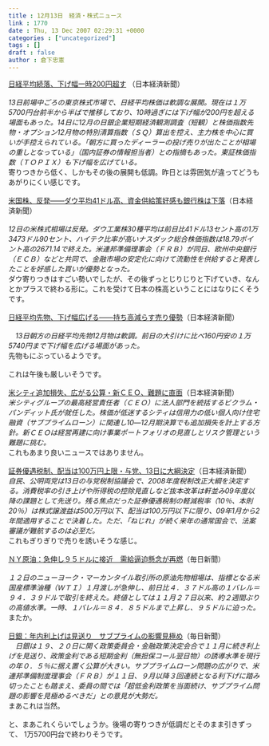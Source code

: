 ```yaml
---
title : 12月13日　経済・株式ニュース
link : 1770
date : Thu, 13 Dec 2007 02:29:31 +0000
categories : ["uncategorized"]
tags : []
draft : false
author : 倉下忠憲
---
```


<A HREF="http://www.nikkei.co.jp/news/main/20071213NT000Y17913122007.html" TARGET="_blank">日経平均続落、下げ幅一時200円超す</A> （日本経済新聞）<BR><BR><I>13日前場中ごろの東京株式市場で、日経平均株価は軟調な展開。現在は１万5700円台前半から半ばで推移しており、10時過ぎには下げ幅が200円を超える場面もあった。14日に12月の日銀企業短期経済観測調査（短観）と株価指数先物・オプション12月物の特別清算指数（ＳＱ）算出を控え、主力株を中心に買いが手控えられている。「朝方に買ったディーラーの投げ売りが出たことが相場の重しとなっている」（国内証券の情報担当者）との指摘もあった。東証株価指数（ＴＯＰＩＸ）も下げ幅を広げている。</I> <BR>寄りつきから低く、しかもその後の展開も低調。昨日とは雰囲気が違ってどうもあがりにくい感じです。<BR><BR><A HREF="http://www.nikkei.co.jp/news/market/20071213c8ASB7IAA05131207.html" TARGET="_blank">米国株、反発――ダウ平均41ドル高、資金供給策好感も銀行株は下落</A>（日本経済新聞）<BR><I><BR>12日の米株式相場は反発。ダウ工業株30種平均は前日比41ドル13セント高の1万3473ドル90セント、ハイテク比率が高いナスダック総合株価指数は18.79ポイント高の2671.14で終えた。米連邦準備理事会（ＦＲＢ）が同日、欧州中央銀行（ＥＣＢ）などと共同で、金融市場の安定化に向けて流動性を供給すると発表したことを好感した買いが優勢となった。</I><BR>ダウ寄りつきはすごい勢いでしたが、その後ずっとじりじりと下げていき、なんとかプラスで終わる形に。これを受けて日本の株高ということにはなりにくそうです。<BR><BR><A HREF="http://www.nikkei.co.jp/news/market/20071213m1AS3L13020131207.html" TARGET="_blank">日経平均先物、下げ幅広げる――持ち高減らす売り優勢</A>（日本経済新聞）<BR><BR><I>　13日朝方の日経平均先物12月物は軟調。前日の大引けに比べ160円安の１万5740円まで下げ幅を広げる場面があった。</I><BR>先物もにぶっているようです。<BR><BR>これは午後も厳しいそうです。<BR><BR><A HREF="http://www.nikkei.co.jp/news/kaigai/20071213AT2M1201H12122007.html" TARGET="_blank">米シティ追加損失、広がる公算・新ＣＥＯ、難題に直面</A>（日本経済新聞）<BR><I>米シティグループの最高経営責任者（ＣＥＯ）に法人部門を統括するビクラム・パンディット氏が就任した。株価が低迷するシティは信用力の低い個人向け住宅融資（サブプライムローン）に関連し10―12月期決算でも追加損失を計上する方針。新ＣＥＯは経営再建に向け事業ポートフォリオの見直しとリスク管理という難題に挑む。</I><BR>これもあまり良いニュースではありません。<BR><BR><A HREF="http://www.nikkei.co.jp/news/keizai/20071213AT3S1201B12122007.html" TARGET="_blank">証券優遇税制、配当は100万円上限・与党、13日に大綱決定</A>（日本経済新聞）<BR><I>自民、公明両党は13日の与党税制協議会で、2008年度税制改正大綱を決定する。消費税率の引き上げや所得税の控除見直しなど抜本改革は軒並み09年度以降の課題として先送り。残る焦点だった証券優遇税制の軽減税率（10％、本則20％）は株式譲渡益は500万円以下、配当は100万円以下に限り、09年1月から2年間適用することで決着した。ただ、「ねじれ」が続く来年の通常国会で、法案審議が難航するのは必至だ。</I><BR>これもぎりぎりで売りを誘いそうな感じ。<BR><BR><A HREF="http://mainichi.jp/select/today/news/20071213k0000e020002000c.html" TARGET="_blank">ＮＹ原油：急伸し９５ドルに接近　需給逼迫懸念が再燃</A>（毎日新聞）<BR><BR><I>１２日のニューヨーク・マーカンタイル取引所の原油先物相場は、指標となる米国産標準油種（ＷＴＩ）１月渡しが急伸し、前日比４．３７ドル高の１バレル＝９４．３９ドルで取引を終えた。終値としては１１月２７日以来、約２週間ぶりの高値水準。一時、１バレル＝８４．８５ドルまで上昇し、９５ドルに迫った。</I><BR>またか。<BR><BR><A HREF="http://mainichi.jp/select/today/news/20071213k0000m020162000c.html" TARGET="_blank">日銀：年内利上げは見送り　サブプライムの影響見極め</A>（毎日新聞）<BR><I>　日銀は１９、２０日に開く政策委員会・金融政策決定会合で１１月に続き利上げを見送り、政策金利である短期金利（無担保コール翌日物）の誘導水準を現行の年０．５％に据え置く公算が大きい。サブプライムローン問題の広がりで、米連邦準備制度理事会（ＦＲＢ）が１１日、９月以降３回連続となる利下げに踏み切ったことも踏まえ、委員の間では「超低金利政策を当面続け、サブプライム問題の影響を見極めるべきだ」との意見が大勢だ。</I><BR>まあこれは当然。<BR><BR>と、まあこれくらいでしょうか。後場の寄りつきが低調だとそのまま引きずって、 1万5700円台で終わりそうです。<BR><BR><BR><BR><BR><BR><BR><br><br>
